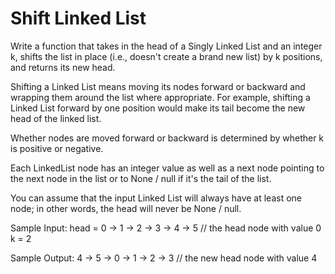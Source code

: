 # Shift Linked List

Write a function that takes in the head of a Singly Linked List and an integer k, shifts the list in place
(i.e., doesn't create a brand new list) by k positions, and returns its new head.

Shifting a Linked List means moving its nodes forward or backward and wrapping them around the list where appropriate.
For example, shifting a Linked List forward by one position would make its tail become the new head of the linked list.

Whether nodes are moved forward or backward is determined by whether k is positive or negative.

Each LinkedList node has an integer value as well as a next node pointing to the next node in the list or to
None / null if it's the tail of the list.

You can assume that the input Linked List will always have at least one node;
in other words, the head will never be None / null.

Sample Input:
head = 0 -> 1 -> 2 -> 3 -> 4 -> 5 // the head node with value 0
k = 2

Sample Output:
4 -> 5 -> 0 -> 1 -> 2 -> 3 // the new head node with value 4
